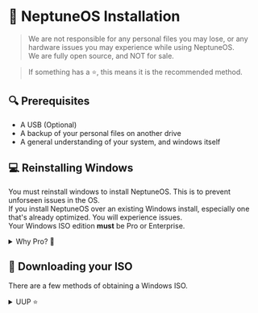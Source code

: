 <!DOCTYPE html>
<body>

# 🚀 NeptuneOS Installation

> We are not responsible for any personal files you may lose, or any hardware issues you may experience while using NeptuneOS. <br>
> We are fully open source, and NOT for sale.

> If something has a ⭐, this means it is the recommended method.

## 🔍 Prerequisites

- A USB (Optional)
- A backup of your personal files on another drive
- A general understanding of your system, and windows itself

## 💻 Reinstalling Windows

You must reinstall windows to install NeptuneOS. This is to prevent unforseen issues in the OS. <br>
If you install NeptuneOS over an existing Windows install, especially one that's already optimized. You will experience issues. <br>
Your Windows ISO edition **must** be Pro or Enterprise.

<details><summary>Why Pro? 💬</summary>
<br>
Home editions do not support a numerous amount of registry tweaks that are supported in Pro, such as those related to the Group Policy.
</details>

## 💽 Downloading your ISO

There are a few methods of obtaining a Windows ISO. <br>

<details><summary>UUP ⭐</summary>
<br>
    <ul>
<h2> UUPDump Guide</h2> 
<li> Using UUPDump, you get a up to date stock Pro ISO of whatever windows version you desire </li>
<li> This means you will not have to update Windows upon installing. </li>
<li> Easily supports both USB and Non-USB installation methods 
<li> However, the ISO has to be built using their provided scripts, which takes some time depending on your systems processor. </li>
    </ul>
<br>

<h2> Getting your ISO from UUPDump</h2>
<li>Head over to <a href="https://uupdump.net/known.php">UUPDump</a></li>
<li>At the top of the window, choose the latest build of your desired Windows version as shown in the screenshot. Make sure that your system and NeptuneOS support it.</li>
<br>
<img src="uup.png" alt="UUP Screenshot" style="width: 500px; height:auto;">
<br>
<li> Once you selected your ISO, you will be presented with a list of builds for that version.
<li> Make sure you select one titled "Windows 1x, version xxxx" as shown in the screenshot. (<i>X = Version Number</i>)</li>
<br>
<img src="uup2.png" alt="UUP Screenshot2" style="width: 500px; height:auto;"
</details>

## Installing your ISO

</body>
